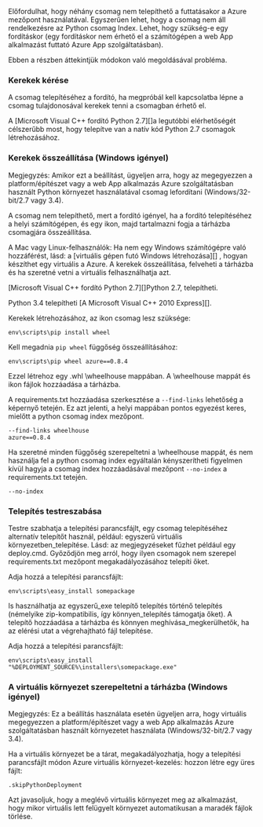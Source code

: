 Előfordulhat, hogy néhány csomag nem telepíthető a futtatásakor a Azure mezőpont használatával.  Egyszerűen lehet, hogy a csomag nem áll rendelkezésre az Python csomag Index.  Lehet, hogy szükség-e egy fordításkor (egy fordításkor nem érhető el a számítógépen a web App alkalmazást futtató Azure App szolgáltatásban).

Ebben a részben áttekintjük módokon való megoldásával probléma.

### <a name="request-wheels"></a>Kerekek kérése

A csomag telepítéséhez a fordító, ha megpróbál kell kapcsolatba lépne a csomag tulajdonosával kerekek tenni a csomagban érhető el.

A [Microsoft Visual C++ fordító Python 2.7][]a legutóbbi elérhetőségét célszerűbb most, hogy telepítve van a natív kód Python 2.7 csomagok létrehozásához.

### <a name="build-wheels-requires-windows"></a>Kerekek összeállítása (Windows igényel)

Megjegyzés: Amikor ezt a beállítást, ügyeljen arra, hogy az megegyezzen a platform/építészet vagy a web App alkalmazás Azure szolgáltatásban használt Python környezet használatával csomag lefordítani (Windows/32-bit/2.7 vagy 3.4).

A csomag nem telepíthető, mert a fordító igényel, ha a fordító telepítéséhez a helyi számítógépen, és egy ikon, majd tartalmazni fogja a tárházba csomagjára összeállítása.

A Mac vagy Linux-felhasználók: Ha nem egy Windows számítógépre való hozzáférést, lásd: a [virtuális gépen futó Windows létrehozása][] , hogyan készíthet egy virtuális a Azure.  A kerekek összeállítása, felveheti a tárházba és ha szeretné vetni a virtuális felhasználhatja azt. 

[Microsoft Visual C++ fordító Python 2.7][]Python 2.7, telepítheti.

Python 3.4 telepítheti [A Microsoft Visual C++ 2010 Express][].

Kerekek létrehozásához, az ikon csomag lesz szüksége:

    env\scripts\pip install wheel

Kell megadnia `pip wheel` függőség összeállításához:

    env\scripts\pip wheel azure==0.8.4

Ezzel létrehoz egy .whl \wheelhouse mappában.  A \wheelhouse mappát és ikon fájlok hozzáadása a tárházba.

A requirements.txt hozzáadása szerkesztése a `--find-links` lehetőség a képernyő tetején. Ez azt jelenti, a helyi mappában pontos egyezést keres, mielőtt a python csomag index mezőpont.

    --find-links wheelhouse
    azure==0.8.4

Ha szeretné minden függőség szerepeltetni a \wheelhouse mappát, és nem használja fel a python csomag index egyáltalán kényszerítheti figyelmen kívül hagyja a csomag index hozzáadásával mezőpont `--no-index` a requirements.txt tetején.

    --no-index

### <a name="customize-installation"></a>Telepítés testreszabása

Testre szabhatja a telepítési parancsfájlt, egy csomag telepítéséhez alternatív telepítőt használ, például: egyszerű virtuális környezetben\_telepítése.  Lásd: az megjegyzéseket fűzhet például egy deploy.cmd.  Győződjön meg arról, hogy ilyen csomagok nem szerepel requirements.txt mezőpont megakadályozásához telepíti őket.

Adja hozzá a telepítési parancsfájlt:

    env\scripts\easy_install somepackage

Is használhatja az egyszerű\_exe telepítő telepítés történő telepítés (némelyike zip-kompatibilis, így könnyen\_telepítés támogatja őket).  A telepítő hozzáadása a tárházba és könnyen meghívása\_megkerülhetők, ha az elérési utat a végrehajtható fájl telepítése.

Adja hozzá a telepítési parancsfájlt:

    env\scripts\easy_install "%DEPLOYMENT_SOURCE%\installers\somepackage.exe"

### <a name="include-the-virtual-environment-in-the-repository-requires-windows"></a>A virtuális környezet szerepeltetni a tárházba (Windows igényel)

Megjegyzés: Ez a beállítás használata esetén ügyeljen arra, hogy virtuális megegyezzen a platform/építészet vagy a web App alkalmazás Azure szolgáltatásban használt környezetet használata (Windows/32-bit/2.7 vagy 3.4).

Ha a virtuális környezet be a tárat, megakadályozhatja, hogy a telepítési parancsfájlt módon Azure virtuális környezet-kezelés: hozzon létre egy üres fájlt:

    .skipPythonDeployment

Azt javasoljuk, hogy a meglévő virtuális környezet meg az alkalmazást, hogy mikor virtuális lett felügyelt környezet automatikusan a maradék fájlok törlése.


[Windows operációs rendszert futtató virtuális gép létrehozása]: http://azure.microsoft.com/documentation/articles/virtual-machines-windows-hero-tutorial/
[Microsoft Visual C++ fordító Python 2.7.]: http://aka.ms/vcpython27
[Microsoft Visual C++ 2010 Express]: http://go.microsoft.com/?linkid=9709949
